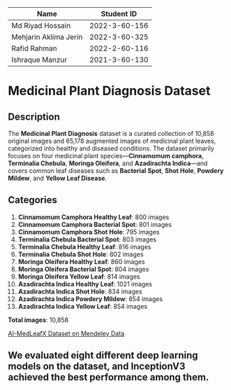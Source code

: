 | Name                     | Student ID       |
|-------------------------|------------------|
| Md Riyad Hossain        | 2022-3-60-156    |
| Mehjarin Aklima Jerin   | 2022-3-60-325    |
| Rafid Rahman            | 2022-2-60-116    |
| Ishraque Manzur         | 2021-3-60-130    |



# Medicinal Plant Diagnosis Dataset

## Description

The **Medicinal Plant Diagnosis** dataset is a curated collection of 10,858 original images and 65,178 augmented images of medicinal plant leaves, categorized into healthy and diseased conditions. The dataset primarily focuses on four medicinal plant species—**Cinnamomum camphora**, **Terminalia Chebula**, **Moringa Oleifera**, and **Azadirachta Indica**—and covers common leaf diseases such as **Bacterial Spot**, **Shot Hole**, **Powdery Mildew**, and **Yellow Leaf Disease**.

## Categories

1. **Cinnamomum Camphora Healthy Leaf**: 800 images
2. **Cinnamomum Camphora Bacterial Spot**: 801 images
3. **Cinnamomum Camphora Shot Hole**: 795 images
4. **Terminalia Chebula Bacterial Spot**: 803 images
5. **Terminalia Chebula Healthy Leaf**: 816 images
6. **Terminalia Chebula Shot Hole**: 802 images
7. **Moringa Oleifera Healthy Leaf**: 860 images
8. **Moringa Oleifera Bacterial Spot**: 804 images
9. **Moringa Oleifera Yellow Leaf**: 814 images
10. **Azadirachta Indica Healthy Leaf**: 1021 images
11. **Azadirachta Indica Shot Hole**: 834 images
12. **Azadirachta Indica Powdery Mildew**: 854 images
13. **Azadirachta Indica Yellow Leaf**: 854 images

**Total images**: 10,858

[AI-MedLeafX Dataset on Mendeley Data](https://data.mendeley.com/datasets/zz7r5y4dc6/1)

## We evaluated eight different deep learning models on the dataset, and InceptionV3 achieved the best performance among them.

